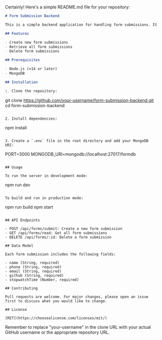 Certainly! Here's a simple README.md file for your repository:

```markdown
# Form Submission Backend

This is a simple backend application for handling form submissions. It's built with TypeScript, Express, and MongoDB.

## Features

- Create new form submissions
- Retrieve all form submissions
- Delete form submissions

## Prerequisites

- Node.js (v14 or later)
- MongoDB

## Installation

1. Clone the repository:
   ```
   git clone https://github.com/your-username/form-submission-backend.git
   cd form-submission-backend
   ```

2. Install dependencies:
   ```
   npm install
   ```

3. Create a `.env` file in the root directory and add your MongoDB URI:
   ```
   PORT=3000
   MONGODB_URI=mongodb://localhost:27017/formdb
   ```

## Usage

To run the server in development mode:
```
npm run dev
```

To build and run in production mode:
```
npm run build
npm start
```

## API Endpoints

- POST /api/forms/submit: Create a new form submission
- GET /api/forms/read: Get all form submissions
- DELETE /api/forms/:id: Delete a form submission

## Data Model

Each form submission includes the following fields:

- name (String, required)
- phone (String, required)
- email (String, required)
- github (String, required)
- stopwatchTime (Number, required)

## Contributing

Pull requests are welcome. For major changes, please open an issue first to discuss what you would like to change.

## License

[MIT](https://choosealicense.com/licenses/mit/)
```

Remember to replace "your-username" in the clone URL with your actual GitHub username or the appropriate repository URL.
